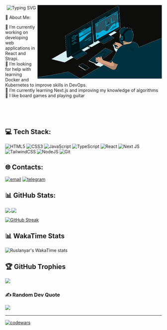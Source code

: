 <div align="center"><img src="https://readme-typing-svg.herokuapp.com?font=Fira+Code&size=20&duration=3500&pause=1000&color=00fc00&multiline=true&width=450&height=60&lines=Hi%2C+I%E2%80%99m+Ruslan+Yarmukhametov;And+I%60m+a+FrontEnd+Developer" alt="Typing SVG" />
<img align="right" alt="Coding" width="400" src="./images/coding.gif"></div>

💫 About Me:

🔭 I’m currently working on developing web applications in React and Strapi.<br>🤝 I’m looking for help with learning Docker and Kubernetes to improve skills in DevOps.<br>🌱 I’m currently learning Next.js and improving my knowledge of algorithms<br>🎸 I like board games and playing guitar<br>

<br>
<br>
<br>

## 💻 Tech Stack:
![HTML5](https://img.shields.io/badge/html5-%23E34F26.svg?style=for-the-badge&logo=html5&logoColor=white)
![CSS3](https://img.shields.io/badge/css3-%231572B6.svg?style=for-the-badge&logo=css3&logoColor=white)
![JavaScript](https://img.shields.io/badge/javascript-%23323330.svg?style=for-the-badge&logo=javascript&logoColor=%23F7DF1E)
![TypeScript](https://img.shields.io/badge/typescript-%23007ACC.svg?style=for-the-badge&logo=typescript&logoColor=white)
![React](https://img.shields.io/badge/react-%2320232a.svg?style=for-the-badge&logo=react&logoColor=%2361DAFB)
![Next JS](https://img.shields.io/badge/Next-black?style=for-the-badge&logo=next.js&logoColor=white)
![TailwindCSS](https://img.shields.io/badge/tailwindcss-%2338B2AC.svg?style=for-the-badge&logo=tailwind-css&logoColor=white)
![NodeJS](https://img.shields.io/badge/node.js-6DA55F?style=for-the-badge&logo=node.js&logoColor=white)
![Git](https://img.shields.io/badge/git-%23F05033.svg?style=for-the-badge&logo=git&logoColor=white)

## 🌐 Contacts:
[![email](https://img.shields.io/badge/Email-D14836?logo=gmail&logoColor=white)](mailto:ruslan.yar-v@yandex.ru)
[![telegram](https://img.shields.io/badge/Telegram-18A3E6?logo=telegram&logoColor=white)](https://t.me/ruslan_yar)

## 📊 GitHub Stats:
<a href="https://github.com/ruslanyar/github-readme-stats">
  <img height=200 align="center" src="https://github-readme-stats-ruslanyars-projects.vercel.app/api?username=ruslanyar&theme=tokyonight&hide_border=true&include_all_commits=true&count_private=true" />
</a>
<a href="https://github.com/ruslanyar/github-readme-stats">
  <img height=200 align="center" src="https://github-readme-stats-ruslanyars-projects.vercel.app/api/top-langs/?username=ruslanyar&theme=tokyonight&hide_border=true&include_all_commits=true&count_private=true&layout=compact" />
</a>

<br>

<a href="https://git.io/streak-stats"><img src="https://github-readme-streak-stats-eight-cyan.vercel.app?user=ruslanyar&theme=tokyonight&hide_border=true&date_format=j%20M%5B%20Y%5D&exclude_days=Sun%2CSat&card_width=462&card_height=200" alt="GitHub Streak" /></a>

## 📊 WakaTime Stats
![Ruslanyar's WakaTime stats](https://github-readme-stats-beige-seven.vercel.app/api/wakatime?username=ruslanyar&theme=tokyonight&layout=compact&hide_border=true)

## 🏆 GitHub Trophies
![](https://github-profile-trophy.vercel.app/?username=ruslanyar&theme=tokyonight&no-frame=true&no-bg=true&margin-w=4)

### ✍️ Random Dev Quote
![](https://quotes-github-readme.vercel.app/api?type=horizontal&theme=radical)

---

[![codewars](https://www.codewars.com/users/ruslanyar/badges/large)](https://www.codewars.com/users/ruslanyar)
